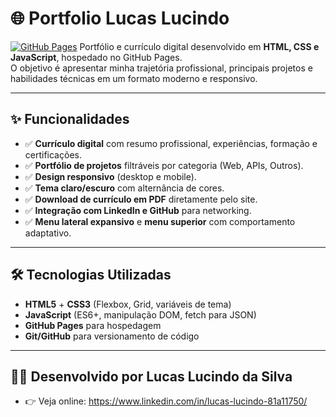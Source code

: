 # 🌐 Portfolio Lucas Lucindo

[![GitHub Pages](https://img.shields.io/badge/GitHub%20Pages-Online-brightgreen)](https://lucaslucindo.github.io/portfolio-lucas/) Portfólio e currículo digital desenvolvido em **HTML, CSS e JavaScript**, hospedado no GitHub Pages.  
O objetivo é apresentar minha trajetória profissional, principais projetos e habilidades técnicas em um formato moderno e responsivo.

---

## ✨ Funcionalidades

- ✅ **Currículo digital** com resumo profissional, experiências, formação e certificações.  
- ✅ **Portfólio de projetos** filtráveis por categoria (Web, APIs, Outros).  
- ✅ **Design responsivo** (desktop e mobile).  
- ✅ **Tema claro/escuro** com alternância de cores.  
- ✅ **Download de currículo em PDF** diretamente pelo site.  
- ✅ **Integração com LinkedIn e GitHub** para networking.  
- ✅ **Menu lateral expansivo** e **menu superior** com comportamento adaptativo.  

---

## 🛠️ Tecnologias Utilizadas

- **HTML5** + **CSS3** (Flexbox, Grid, variáveis de tema)  
- **JavaScript** (ES6+, manipulação DOM, fetch para JSON)  
- **GitHub Pages** para hospedagem  
- **Git/GitHub** para versionamento de código  

---

## 👨‍💻 Desenvolvido por Lucas Lucindo da Silva

- 👉 Veja online: https://www.linkedin.com/in/lucas-lucindo-81a11750/